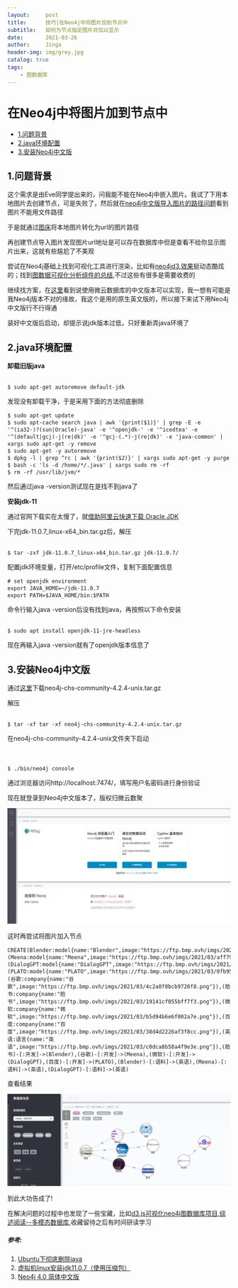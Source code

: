 ```yaml
---
layout:     post
title:      技巧|在Neo4j中将图片加到节点中
subtitle:   如何为节点指定图片并加以显示
date:       2021-03-26
author:     Jinga
header-img: img/grey.jpg
catalog: true
tags:
    - 图数据库
---
```


# 在Neo4j中将图片加到节点中

* [1.问题背景](#1)
* [2.java环境配置](#2)
* [3.安装Neo4j中文版](#3)

<h2 id="1">1.问题背景</h2>

这个需求是由Eve同学提出来的，问我能不能在Neo4j中嵌入图片。我试了下用本地图片去创建节点，可是失败了，然后就在[neo4j中文版导入图片的路径问题](http://neo4j.com.cn/topic/5fce40b4d4a2c82263722372)看到图片不能用文件路径

于是就通过[图床](https://imgurl.org/)将本地图片转化为url的图片路径　　

再创建节点导入图片发现图片url地址是可以存在数据库中但是查看不给你显示图片出来，这就有些尴尬了不美观　　

尝试在Neo4j基础上找到可视化工具进行渲染，比如有[neo4jd3](https://github.com/eisman/neo4jd3),[效果](https://github.com/eisman/neo4jd3)挺动态酷炫的；找到[图数据可视化分析组件的总结](https://www.pianshen.com/article/55881250887/),不过这些有很多是需要收费的

继续找方案，在[这里](http://neo4j.com.cn/topic/5ad45b4451bad0a10b198bfa)看到说使用微云数据库的中文版本可以实现，我一想有可能是我Neo4j版本不对的缘故，我这个是用的原生英文版的，所以接下来试下用Neo4j中文版行不行得通

装好中文版后启动，却提示说jdk版本过低，只好重新弄java环境了

<h2 id="2">2.java环境配置</h2>  

**卸载旧版java**

```

$ sudo apt-get autoremove default-jdk

``` 

发现没有卸载干净，于是采用下面的方法彻底删除

```
$ sudo apt-get update
$ sudo apt-cache search java | awk '{print($1)}' | grep -E -e '^(ia32-)?(sun|Oracle)-java' -e '^openjdk-' -e '^icedtea' -e '^(default|gcj)-j(re|dk)' -e '^gcj-(.*)-j(re|dk)' -e 'java-common' | xargs sudo apt-get -y remove
$ sudo apt-get -y autoremove
$ dpkg -l | grep ^rc | awk '{print($2)}' | xargs sudo apt-get -y purge
$ bash -c 'ls -d /home/*/.java' | xargs sudo rm -rf 
$ rm -rf /usr/lib/jvm/*
``` 

然后通过java -version测试现在是找不到java了

**安装jdk-11**　　

通过官网下载实在太慢了，就[借助阿里云快速下载 Oracle JDK](https://www.v2ex.com/t/665632)

下完jdk-11.0.7_linux-x64_bin.tar.gz后，解压

```

$ tar -zxf jdk-11.0.7_linux-x64_bin.tar.gz jdk-11.0.7/

``` 

配置jdk环境变量，打开/etc/profile文件，复制下面配置信息　　

```
# set openjdk environment
export JAVA_HOME=~/jdk-11.0.7
export PATH=$JAVA_HOME/bin:$PATH
``` 

命令行输入java -version后没有找到java，再按照以下命令安装

```

$ sudo apt install openjdk-11-jre-headless

``` 

现在再输入java -version就有了openjdk版本信息了

<h2 id="3">3.安装Neo4j中文版</h2>

通过[这里](http://doc.we-yun.com:1008/neo4j-chs/4.2.4/)下载neo4j-chs-community-4.2.4-unix.tar.gz　　

解压　

```	

$ tar -xf tar -xf neo4j-chs-community-4.2.4-unix.tar.gz

```	


在neo4j-chs-community-4.2.4-unix文件夹下启动　  
　

```

$ ./bin/neo4j console
```	

通过浏览器访问http://localhost:7474/，填写用户名密码进行身份验证　　

现在就登录到Neo4j中文版本了，版权归微云数聚

![neo4jchinese.png](/img/20210326neo4jchinese.png)  

这时再尝试将图片加入节点  

```
CREATE(Blender:model{name:"Blender",image:"https://ftp.bmp.ovh/imgs/2021/03/053671647de344c2.png"}),(Meena:model{name:"Meena",image:"https://ftp.bmp.ovh/imgs/2021/03/aff7906093fc5419.png"}),(DialogGPT:model{name:"DialogGPT",image:"https://ftp.bmp.ovh/imgs/2021/03/f6af004a50e0c7e7.png"}),(PLATO:model{name:"PLATO",image:"https://ftp.bmp.ovh/imgs/2021/03/0fb955b836e89dcc.png"}),(谷歌:company{name:"谷歌",image:"https://ftp.bmp.ovh/imgs/2021/03/4c2a0f0bcb9720f8.png"}),(脸书:company{name:"脸书",image:"https://ftp.bmp.ovh/imgs/2021/03/19141cf055bff7f3.png"}),(微软:company{name:"微软",image:"https://ftp.bmp.ovh/imgs/2021/03/b5d94b6e6f002a7e.png"}),(百度:company{name:"百度",image:"https://ftp.bmp.ovh/imgs/2021/03/38d4d2226af3f8cc.png"}),(英语:语言{name:"英语",image:"https://ftp.bmp.ovh/imgs/2021/03/c0dca8b58a4f9e3e.png"}),(脸书)-[:开发]->(Blender),(谷歌)-[:开发]->(Meena),(微软)-[:开发]->(DialogGPT),(百度)-[:开发]->(PLATO),(Blender)-[:语料]->(英语),(Meena)-[:语料]->(英语),(DialogGPT)-[:语料]->(英语)   
```	

查看结果

![neo4jgraph.png](/img/20210326neo4jgraph.png)

到此大功告成了!

在解决问题的过程中也发现了一些宝藏，比如[d3.js可视化neo4j图数据库项目](https://blog.csdn.net/qq_34414916/article/details/81168275?utm_medium=distribute.pc_relevant.none-task-blog-BlogCommendFromMachineLearnPai2-1.control&dist_request_id=&depth_1-utm_source=distribute.pc_relevant.none-task-blog-BlogCommendFromMachineLearnPai2-1.control),[综述阅读--多模态数据库](https://zhuanlan.zhihu.com/p/248485434),收藏留待之后有时间研读学习

##### 参考:

1. [Ubuntu下彻底删除java](https://blog.csdn.net/plaugle/article/details/88358828)
2. [虚拟机linux安装jdk11.0.7（使用压缩包）](https://blog.csdn.net/m0_46581270/article/details/106554316)
3. [Neo4j 4.0 简体中文版](http://doc.we-yun.com:1008/neo4j-chs-doc/neo4j-4.0-chs-guide.pdf)

